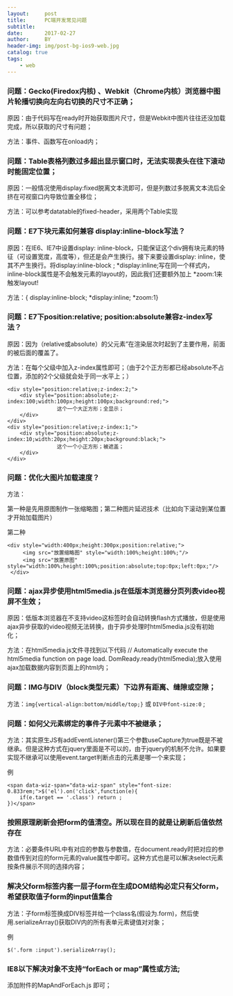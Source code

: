 ```yaml
---
layout:     post
title:      PC端开发常见问题
subtitle:  
date:       2017-02-27
author:     BY
header-img: img/post-bg-ios9-web.jpg
catalog: true
tags:
    - web
---
```


### 问题：Gecko(Firedox内核) 、Webkit（Chrome内核）浏览器中图片轮播切换向左向右切换的尺寸不正确；

原因：由于代码写在ready时开始获取图片尺寸，但是Webkit中图片往往还没加载完成，所以获取的尺寸有问题；

方法：事件、函数写在onload内；

### 问题：Table表格列数过多超出显示窗口时，无法实现表头在往下滚动时能固定位置；

原因：一般情况使用display:fixed脱离文本流即可，但是列数过多脱离文本流后全挤在可视窗口内导致位置全移位；

方法：可以参考datatable的fixed-header，采用两个Table实现

### 问题：E7下块元素如何兼容 display:inline-block写法？

原因：在IE6、IE7中设置display: inline-block，只能保证这个div拥有块元素的特征（可设置宽度，高度等），但还是会产生换行。接下来要设置display: inline，使其不产生换行。将display:inline-block ; *display:inline;写在同一个样式内，inline-block属性是不会触发元素的layout的，因此我们还要额外加上 *zoom:1来触发layout!

方法：{ display:inline-block;  *display:inline;  *zoom:1}

### 问题：E7下position:relative; position:absolute兼容z-index写法？

原因：因为（relative或absolute）的父元素”在渲染层次时起到了主要作用，前面的被后面的覆盖了。

方法：在每个父级中加入z-index属性即可；（由于2个正方形都已经absolute不占位置，添加的2个父级就会处于同一水平上；）

```
<div style="position:relative;z-index:2;">
	<div style="position:absolute;z-index:100;width:100px;height:100px;background:red;">
                这个一个大正方形；全显示；
	</div>
</div>
<div style="position:relative;z-index:1;">
	<div style="position:absolute;z-index:10;width:20px;height:20px;background:black;">
                这个一个小正方形；被遮盖；
	</div>
</div>
```

### 问题：优化大图片加载速度？

方法：

第一种是先用原图制作一张缩略图；第二种图片延迟技术（比如向下滚动到某位置才开始加载图片）


第二种
```
<div style="width:400px;height:300px;position:relative;">    
     <img src="放置缩略图" style="width:100%;height:100%;"/> 
     <img src="放置原图"  style="width:100%;height:100%;position:absolute;top:0px;left:0px;"/>
 </div>
 ```

### 问题：ajax异步使用html5media.js在低版本浏览器分页列表video视屏不生效；

原因：低版本浏览器在不支持video这标签时会自动转换flash方式播放，但是使用ajax异步获取的video视频无法转换，由于异步处理时html5media.js没有初始化；

方法：在html5media.js文件寻找到以下代码
// Automatically execute the html5media function on page load.
DomReady.ready(html5media);放入使用ajax加载数据内容到页面上的html内；

### 问题：IMG与DIV（block类型元素）下边界有距离、缝隙或空隙；

方法：`img{vertical-align:bottom/middle/top;}` 或 `DIV中font-size:0` ;

### 问题：如何父元素绑定的事件子元素中不被继承；

方法：其实原生JS有addEventListener()第三个参数useCapture为true既是不被继承。但是这种方式在jquery里面是不可以的，由于jquery的机制不允许。如果要实现不继承可以使用event.target判断点击的元素是哪一个来实现；

例

```
<span data-wiz-span="data-wiz-span" style="font-size: 0.833rem;">$('el').on('click',function(e){
    if(e.target == '.class') return ;
})</span>
```

### 按照原理刷新会把form的值清空。所以现在目的就是让刷新后值依然存在

方法：必要条件URL中有对应的参数与参数值，在document.ready时把对应的参数值传到对应的form元素的value属性中即可。这种方式也是可以解决select元素按条件展示不同的选择内容；

### 解决父form标签内套一层子form在生成DOM结构必定只有父form，希望获取值子form的input值集合

方法：子form标签换成DIV标签并给一个class名(假设为.form)，然后使用.serializeArray()获取DIV内的所有表单元素键值对对象；

例

`$('.form :input').serializeArray();`

### IE8以下解决对象不支持“forEach or map”属性或方法;

添加附件的MapAndForEach.js 即可；
